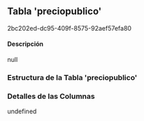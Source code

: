 
## Tabla 'preciopublico'
2bc202ed-dc95-409f-8575-92aef57efa80
#### Descripción

null

### Estructura de la Tabla 'preciopublico'




### Detalles de las Columnas
undefined

